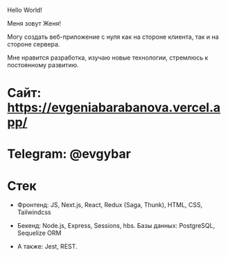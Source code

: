 Hello World!

Меня зовут Женя! 

Могу создать веб-приложение с нуля как на стороне клиента, так и на стороне сервера. 


Мне нравится разработка, изучаю новые технологии, стремлюсь к постоянному развитию.


# Cайт: https://evgeniabarabanova.vercel.app/

# Telegram: @evgybar

# Cтек 

* Фронтенд: JS, Next.js, React, Redux (Saga, Thunk), HTML, CSS, Tailwindcss

* Бекенд: Node.js, Express, Sessions, hbs. Базы данных: PostgreSQL, Sequelize ORM

* A также: Jest, REST.
